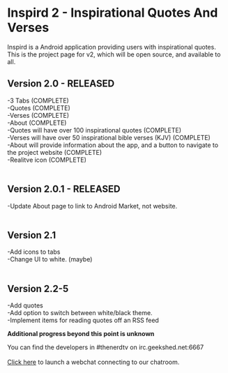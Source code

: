 <h1>Inspird 2 - Inspirational Quotes And Verses</h1>

Inspird is a Android application providing users with inspirational quotes. This is the project page for v2, which will be open source, and available to all.

<h2>Version 2.0 - RELEASED</h2>
-3 Tabs (COMPLETE)<br>
-Quotes (COMPLETE)<br>
-Verses (COMPLETE)<br>
-About (COMPLETE)<br>
-Quotes will have over 100 inspirational quotes (COMPLETE)<br>
-Verses will have over 50 inspirational bible verses (KJV) (COMPLETE)<br>
-About will provide information about the app, and a button to navigate to the project website (COMPLETE)<br>
-Realitve icon (COMPLETE)<br>
<br>
<h2>Version 2.0.1 - RELEASED</h2>
-Update About page to link to Android Market, not website.<br>
<br>
<h2>Version 2.1</h2>
-Add icons to tabs<br>
-Change UI to white. (maybe)<br>
<br>
<h2>Version 2.2-5</h2>
-Add quotes<br>
-Add option to switch between white/black theme.<br>
-Implement items for reading quotes off an RSS feed<br>

<b>Additional progress beyond this point is unknown</b>

You can find the developers in #thenerdtv on irc.geekshed.net:6667<br>
<br>
<a href='http://widget.mibbit.com/?settings=4eca4e3dbc1221bf42e89d875ba8074b&server=irc.geekshed.net&channel=%23thenerdtv'>Click here</a> to launch a webchat connecting to our chatroom.